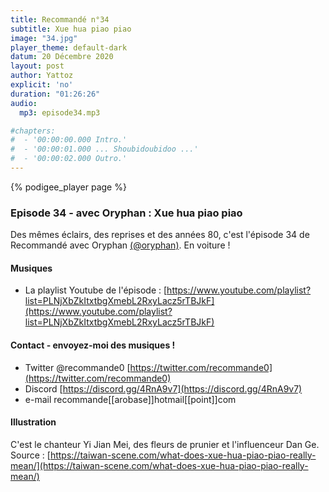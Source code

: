 ```yaml
---
title: Recommandé n°34
subtitle: Xue hua piao piao
image: "34.jpg"
player_theme: default-dark
datum: 20 Décembre 2020
layout: post
author: Yattoz
explicit: 'no'
duration: "01:26:26"
audio:
  mp3: episode34.mp3

#chapters:
#  - '00:00:00.000 Intro.'
#  - '00:00:01.000 ... Shoubidoubidoo ...'
#  - '00:00:02.000 Outro.'
---
```


{% podigee_player page %}

### Episode 34 - avec Oryphan : Xue hua piao piao


Des mêmes éclairs, des reprises et des années 80, c'est l'épisode 34 de Recommandé avec Oryphan [(@oryphan)](https://twitter.com/oryphan). En voiture !

#### Musiques

  * La playlist Youtube de l'épisode : [https://www.youtube.com/playlist?list=PLNjXbZkItxtbgXmebL2RxyLacz5rTBJkF](https://www.youtube.com/playlist?list=PLNjXbZkItxtbgXmebL2RxyLacz5rTBJkF)


#### Contact - envoyez-moi des musiques !

- Twitter @recommande0 [https://twitter.com/recommande0](https://twitter.com/recommande0)
- Discord [https://discord.gg/4RnA9v7](https://discord.gg/4RnA9v7)
- e-mail recommande[[arobase]]hotmail[[point]]com

#### Illustration

C'est le chanteur Yi Jian Mei, des fleurs de prunier et l'influenceur Dan Ge. Source : [https://taiwan-scene.com/what-does-xue-hua-piao-piao-really-mean/](https://taiwan-scene.com/what-does-xue-hua-piao-piao-really-mean/)

